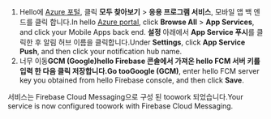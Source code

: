 
1. <span data-ttu-id="d6ed5-101">Hello에 [Azure 포털](https://portal.azure.com/), 클릭 **모두 찾아보기** > **응용 프로그램 서비스**, 모바일 앱 백 엔드를 클릭 합니다.</span><span class="sxs-lookup"><span data-stu-id="d6ed5-101">In hello [Azure portal](https://portal.azure.com/), click **Browse All** > **App Services**, and click your Mobile Apps back end.</span></span> <span data-ttu-id="d6ed5-102">**설정** 아래에서 **App Service 푸시**를 클릭한 후 알림 허브 이름을 클릭합니다.</span><span class="sxs-lookup"><span data-stu-id="d6ed5-102">Under **Settings**, click **App Service Push**, and then click your notification hub name.</span></span>
2. <span data-ttu-id="d6ed5-103">너무 이동**GCM (Google)**hello Firebase 콘솔에서 가져온 hello FCM 서버 키를 입력 한 다음 클릭 **저장**합니다.</span><span class="sxs-lookup"><span data-stu-id="d6ed5-103">Go too**Google (GCM)**, enter hello FCM server key you obtained from hello Firebase console, and then click **Save**.</span></span>

<span data-ttu-id="d6ed5-104">서비스는 Firebase Cloud Messaging으로 구성 된 toowork 되었습니다.</span><span class="sxs-lookup"><span data-stu-id="d6ed5-104">Your service is now configured toowork with Firebase Cloud Messaging.</span></span>

<!-- URLs. -->

<!-- images -->
